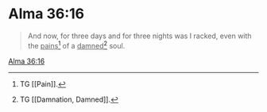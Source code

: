 # Alma 36:16

> And now, for three days and for three nights was I racked, even with the <u>pains</u>[^a] of a <u>damned</u>[^b] soul.

[Alma 36:16](https://www.churchofjesuschrist.org/study/scriptures/bofm/alma/36?lang=eng&id=p16#p16)


[^a]: TG [[Pain]].
[^b]: TG [[Damnation, Damned]].
